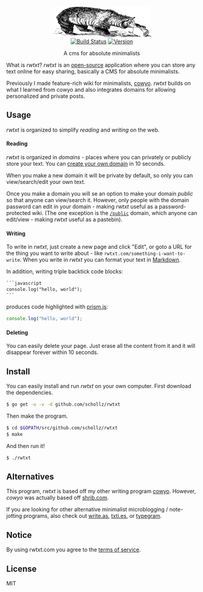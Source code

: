 
<p align="center">
<img
    src="/static/img/logo.png"
    width="260" height="80" border="0" alt="rwtxt">
<br>
<a href="https://travis-ci.org/schollz/rwtxt"><img
src="https://img.shields.io/travis/schollz/rwtxt.svg?style=flat-square"
alt="Build Status"></a> <a
href="https://github.com/schollz/rwtxt/releases/latest"><img
src="https://img.shields.io/badge/version-2.11.0-brightgreen.svg?style=flat-square"
alt="Version"></a> </p>

<p align="center">A cms for absolute minimalists</a></p>

What is *rwtxt*? *rwtxt* is an [open-source](https://github.com/schollz/rwtxt) application where you can store any text online for easy sharing, basically a CMS for absolute minimalists.

Previously I made feature-rich wiki for minimalists, [cowyo](https://cowyo.com). *rwtxt* builds on what I learned from cowyo and also integrates domains for allowing personalized and private posts.

## Usage 

*rwtxt* is organized to simplify *reading* and *writing* on the web.


#### Reading

*rwtxt* is organized in *domains* - places where you can privately or publicly store your text. You can [create your own domain](/public) in 10 seconds.

When you make a new domain it will be private by default, so only you can view/search/edit your own text. 

Once you make a domain you will se an option to make your domain *public* so that anyone can view/search it. However, only people with the domain password can edit in your domain - making *rwtxt* useful as a password-protected wiki. (The one exception is the [`/public`](/public) domain, which anyone can edit/view - making *rwtxt* useful as a pastebin).


####  Writing

To write in *rwtxt*, just create a new page and click "Edit", or goto a URL for the thing you want to write about - like `rwtxt.com/something-i-want-to-write`. When you write in *rwtxt* you can format your text in [Markdown](https://guides.github.com/features/mastering-markdown/).

In addition, writing triple backtick code blocks:


    ```javascript
    console.log("hello, world");
    ```

produces code highlighted with [prism.js](https://prismjs.com/):

```javascript
console.log("hello, world");
```

####  Deleting

You can easily delete your page. Just erase all the content from it and it will disappear forever within 10 seconds.

## Install

You can easily install and run *rwtxt* on your own computer. First download the dependencies.

```bash
$ go get -u -v -d github.com/schollz/rwtxt
```

Then make the program.

```bash
$ cd $GOPATH/src/github.com/schollz/rwtxt
$ make
```

And then run it!

```bash
$ ./rwtxt
```

## Alternatives

This program, *rwtxt* is based off my other writing program [cowyo](https://cowyo.com). However, *cowyo* was actually based off [shrib.com](https://shrib.com). 

If you are looking for other alternative minimalist microblogging / note-jotting programs, also check out [write.as](https://write.as/), [txti.es](http://txti.es/), or [typegram](https://en.tgr.am/).


## Notice

By using rwtxt.com you agree to the [terms of service](https://rwtxt.com/rwtxt/terms-of-service).

## License

MIT